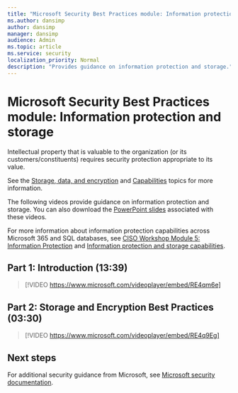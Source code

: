 ```yaml
---
title: "Microsoft Security Best Practices module: Information protection and storages"
ms.author: dansimp
author: dansimp
manager: dansimp
audience: Admin
ms.topic: article
ms.service: security
localization_priority: Normal
description: "Provides guidance on information protection and storage."
---
```


# Microsoft Security Best Practices module: Information protection and storage
Intellectual property that is valuable to the organization (or its customers/constituents) requires security protection appropriate to its value.

See the [Storage, data, and encryption](storage-data-encryption.md) and [Capabilities](information-protection-and-storage-capabilities.md) topics for more information.

The following videos provide guidance on information protection and storage. You can also download the [PowerPoint slides](/microsoft-365/downloads/security-compass-presentation.pptx) associated with these videos.

For more information about information protection capabilities across Microsoft 365 and SQL databases, see [CISO Workshop Module 5: Information Protection](/security/ciso-workshop/ciso-workshop-module-5) and [Information protection and storage capabilities](information-protection-and-storage-capabilities.md). 

## Part 1: Introduction (13:39)
> [!VIDEO https://www.microsoft.com/videoplayer/embed/RE4qm6e]

## Part 2: Storage and Encryption Best Practices (03:30)
> [!VIDEO https://www.microsoft.com/videoplayer/embed/RE4q9Eg]

## Next steps

For additional security guidance from Microsoft, see [Microsoft security documentation](/security/).
